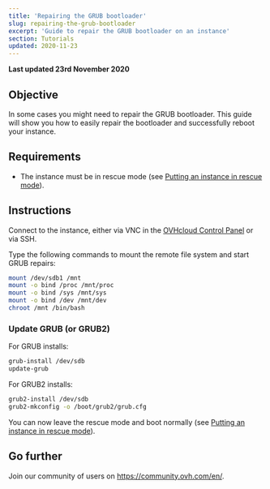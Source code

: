 ```yaml
---
title: 'Repairing the GRUB bootloader'
slug: repairing-the-grub-bootloader
excerpt: 'Guide to repair the GRUB bootloader on an instance'
section: Tutorials
updated: 2020-11-23
---
```


**Last updated 23rd November 2020**

## Objective

In some cases you might need to repair the GRUB bootloader. This guide will show you how to easily repair the bootloader and successfully reboot your instance.

## Requirements

- The instance must be in rescue mode (see [Putting an instance in rescue mode](../put_an_instance_in_rescue_mode)).

## Instructions

Connect to the instance, either via VNC in the [OVHcloud Control Panel](https://ca.ovh.com/auth/?action=gotomanager&from=https://www.ovh.com/asia/&ovhSubsidiary=asia) or via SSH.

Type the following commands to mount the remote file system and start GRUB repairs:

```sh
mount /dev/sdb1 /mnt
mount -o bind /proc /mnt/proc
mount -o bind /sys /mnt/sys
mount -o bind /dev /mnt/dev
chroot /mnt /bin/bash
```

### Update GRUB (or GRUB2)

For GRUB installs:

```sh
grub-install /dev/sdb
update-grub
```

For GRUB2 installs:

```sh
grub2-install /dev/sdb
grub2-mkconfig -o /boot/grub2/grub.cfg
```

You can now leave the rescue mode and boot normally (see [Putting an instance in rescue mode](../put_an_instance_in_rescue_mode)).

## Go further

Join our community of users on <https://community.ovh.com/en/>.
